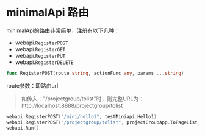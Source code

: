 # minimalApi 路由

minimalApi的路由非常简单，注册有以下几种：
- webapi.`RegisterPOST`
- webapi.`RegisterGET`
- webapi.`RegisterPUT`
- webapi.`RegisterDELETE`

```go
func RegisterPOST(route string, actionFunc any, params ...string)
```

route参数：即路由url

> 如传入："/projectgroup/tolist"时，则完整URL为：http://localhost:8888/projectgroup/tolist

```go
webapi.RegisterPOST("/mini/hello1", testMiniapi.Hello1)
webapi.RegisterPOST("/projectgroup/tolist", projectGroupApp.ToPageList, "pageSize", "pageIndex")
webapi.Run()
```